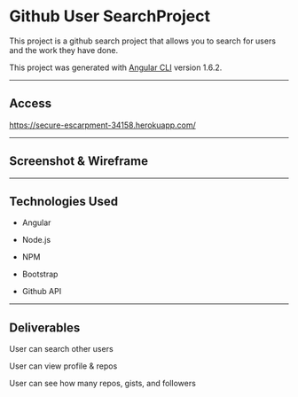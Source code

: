 # Github User SearchProject

This project is a github search project that allows you to search for users and the work they have done.

This project was generated with [Angular CLI](https://github.com/angular/angular-cli) version 1.6.2.

___


## Access

https://secure-escarpment-34158.herokuapp.com/

___



## Screenshot & Wireframe




___


## Technologies Used

* Angular

* Node.js

* NPM

* Bootstrap

* Github API

___


## Deliverables

User can search other users

User can view profile & repos

User can see how many repos, gists, and followers






